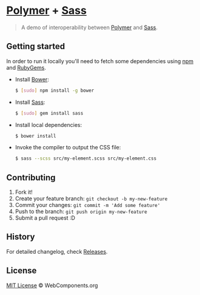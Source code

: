 # [Polymer](http://www.polymer-project.org/) + [Sass](http://sass-lang.com/)

> A demo of interoperability between [Polymer](http://www.polymer-project.org/) and [Sass](http://sass-lang.com/).

## Getting started

In order to run it locally you'll need to fetch some dependencies using [npm](https://www.npmjs.org/) and [RubyGems](https://rubygems.org/).

* Install [Bower](http://bower.io/):

    ```sh
    $ [sudo] npm install -g bower
    ```

* Install [Sass](http://sass-lang.com/):

    ```sh
    $ [sudo] gem install sass
    ```

* Install local dependencies:

    ```sh
    $ bower install
    ```

* Invoke the compiler to output the CSS file:

    ```sh
    $ sass --scss src/my-element.scss src/my-element.css
    ```

## Contributing

1. Fork it!
2. Create your feature branch: `git checkout -b my-new-feature`
3. Commit your changes: `git commit -m 'Add some feature'`
4. Push to the branch: `git push origin my-new-feature`
5. Submit a pull request :D

## History

For detailed changelog, check [Releases](https://github.com/webcomponents/sass-interop/releases).

## License

[MIT License](http://webcomponentsorg.mit-license.org/) © WebComponents.org
